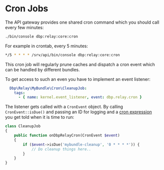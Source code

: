 # Cron Jobs

The API gateway provides one shared cron command which you should call every few
minutes:

```bash
./bin/console dbp:relay:core:cron
```

For example in crontab, every 5 minutes:

```bash
*/5 * * * * /srv/api/bin/console dbp:relay:core:cron
```

This cron job will regularly prune caches and dispatch a cron event which can be
handled by different bundles.

To get access to such an even you have to implement an event listener:

```yaml
  Dbp\Relay\MyBundle\Cron\CleanupJob:
    tags:
      - { name: kernel.event_listener, event: dbp.relay.cron }
```

The listener gets called with a `CronEvent` object. By calling
`CronEvent::isDue()` and passing an ID for logging and a  [cron
expression](https://en.wikipedia.org/wiki/Cron) you get told when it is time to
run:

```php
class CleanupJob
{
    public function onDbpRelayCron(CronEvent $event)
    {
        if ($event->isDue('mybundle-cleanup', '0 * * * *')) {
            // Do cleanup things here..
        }
    }
}
```
